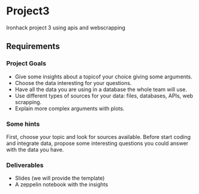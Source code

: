 # Project3
Ironhack project 3 using apis and webscrapping

## Requirements

### Project Goals

* Give some insights about a topicof your choice giving some arguments.
* Choose the data interesting for your questions.
* Have all the data you are using in a database the whole team will use.
* Use different types of sources for your data: files, databases, APIs, web scrapping.
* Explain more complex arguments with plots.

### Some hints

First, choose your topic and look for sources available.
Before start coding and integrate data, propose some interesting questions you could answer with the data you have.

### Deliverables

* Slides (we will provide the template)
* A zeppelin notebook with the insights